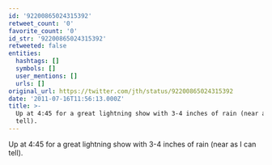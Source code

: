 ```yaml
---
id: '92200865024315392'
retweet_count: '0'
favorite_count: '0'
id_str: '92200865024315392'
retweeted: false
entities:
  hashtags: []
  symbols: []
  user_mentions: []
  urls: []
original_url: https://twitter.com/jth/status/92200865024315392
date: '2011-07-16T11:56:13.000Z'
title: >-
  Up at 4:45 for a great lightning show with 3-4 inches of rain (near as I can
  tell).
---
```


Up at 4:45 for a great lightning show with 3-4 inches of rain (near as I can tell).